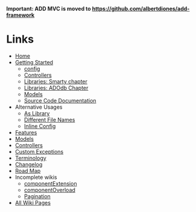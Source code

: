 **Important: ADD MVC is moved to https://github.com/albertdiones/add-framework**
# Links #
  * [Home](home.md)
  * [Getting Started](gettingStarted.md)
    * [config](configVariables.md)
    * [Controllers](controllers.md)
    * [Libraries: Smarty chapter](popularLibraries#Smarty.md)
    * [Libraries: ADOdb Chapter](popularLibraries#ADOdb.md)
    * [Models](models.md)
    * [Source Code Documentation](http://mvc.add.ph/docs.1723/index.html)
  * Alternative Usages
    * [As Library](useAsLibrary.md)
    * [Different File Names](useDifferentFilenames.md)
    * [Inline Config](useInlineConfig.md)
  * [Features](features.md)
  * [Models](models.md)
  * [Controllers](controllers.md)
  * [Custom Exceptions](addExceptions.md)
  * [Terminology](frameworkTerminology.md)
  * [Changelog](changelogs.md)
  * [Road Map](roadMap.md)
  * Incomplete wikis
    * [componentExtension](componentExtension.md)
    * [componentOverload](componentOverload.md)
    * [Pagination](paginationSupport.md)
  * [All Wiki Pages](http://code.google.com/p/add-mvc-framework/w/list?can=2&q=)